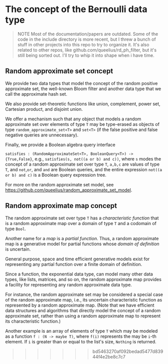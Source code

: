 # The concept of the Bernoulli data type

> NOTE
> Most of the documentation/papers are outdated. Some of the code in the include
> directory is more recent, but I threw a bunch of stuff in other projects
> into this repo to try to organize it. It's also related to other repos,
> like github.com/queelius/rd_ph_filter, but it's still being sorted out.
> I'll try to whip it into shape when i have time.

## Random approximate set concept

We provide two data types that model the concept of the random positive
approximate set, the well-known Bloom filter and another data type that we
call the approximate hash set.

We also provide set-theoretic functions like union, complement, power set,
Cartesian product, and disjoint union.

We offer a mechanism such that any object that models a random approximate set
over elements of type `T` may be type-erased as objects of
type `random_approximate_set<T>` and `set<T>` (if the false positive and
false negative queries are unnecessary).

Finally, we provide a Boolean algebra query interface

`satisfies : (RandomApproximateSet<T>, BooleanQuery<T>) -> {True,False}`,
e.g., `satisfies(s, not((a or b) and c))`, where `s` modes the concept of a
random approximate set over type `T`, `a,b,c` are values of type `T`, and
`not`,`or`, and `and` are Boolean queries, and the entire expression
`not((a or b) and c)` is a Boolean query expression tree.

For more on the random approximate set model, see
https://github.com/queelius/random_approximate_set_model.

## Random approximate map concept

The random approximate set over type `T` has a *characteristic function* that
is a random approximate map over a domain of type `T` and a codomain of type
`Bool`.

Another name for a *map* is a *partial function*. Thus, a random approximate
map is a generative model for partial functions whose *domain of definition* is
uncertain.

General purpose, space and time efficient generative models exist for
representing any partial function over a finite domain of definition.

Since a function, the exponential data type, can model many other data types,
like lists, matrices, and so on, the random approximate map provides a
facility for representing any random approximate data type.

For instance, the random approximate set may be considered a special case of
the random approximate map, i.e., its uncertain characteristic function as
represented by a random approximate map. (Note that we have efficient
data structures and algorithms that directly model the concept of a random
approximate set, rather than using a random approximate map to represent
its characteristic function.)

Another example is an array of elements of type `T` which may be
modeled as a function `f : (N -> maybe T)`, where `f(i)` represents the
may be `i`-th element. If `i` is greater than or equal to the list's size,
`Nothing` is returned.
>>>>>>> bd5463270af092bedad5477d83944f4e2be8c7c7
